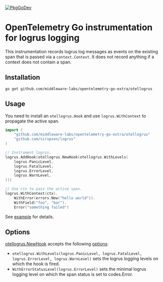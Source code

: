 [![PkgGoDev](https://pkg.go.dev/badge/github.com/middleware-labs/opentelemetry-go-extra/otellogrus)](https://pkg.go.dev/github.com/middleware-labs/opentelemetry-go-extra/otellogrus)

# OpenTelemetry Go instrumentation for logrus logging

This instrumentation records logrus log messages as events on the existing span that is passed via a
`context.Context`. It does not record anything if a context does not contain a span.

## Installation

```shell
go get github.com/middleware-labs/opentelemetry-go-extra/otellogrus
```

## Usage

You need to install an `otellogrus.Hook` and use `logrus.WithContext` to propagate the active span.

```go
import (
    "github.com/middleware-labs/opentelemetry-go-extra/otellogrus"
    "github.com/sirupsen/logrus"
)

// Instrument logrus.
logrus.AddHook(otellogrus.NewHook(otellogrus.WithLevels(
	logrus.PanicLevel,
	logrus.FatalLevel,
	logrus.ErrorLevel,
	logrus.WarnLevel,
)))

// Use ctx to pass the active span.
logrus.WithContext(ctx).
	WithError(errors.New("hello world")).
	WithField("foo", "bar").
	Error("something failed")
```

See [example](/example/) for details.

## Options

[otellogrus.NewHook](https://pkg.go.dev/github.com/middleware-labs/opentelemetry-go-extra/otellogrus#NewHook)
accepts the following
[options](https://pkg.go.dev/github.com/middleware-labs/opentelemetry-go-extra/otellogrus#Option):

- `otellogrus.WithLevels(logrus.PanicLevel, logrus.FatalLevel, logrus.ErrorLevel, logrus.WarnLevel)`
  sets the logrus logging levels on which the hook is fired.
- `WithErrorStatusLevel(logrus.ErrorLevel)` sets the minimal logrus logging level on which the span
  status is set to codes.Error.
